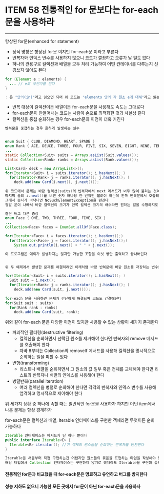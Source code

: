 # ITEM 58 전통적인 for 문보다는 for-each문을 사용하라

--------------------------------------------

향상된 for문(enhanced for statement)
* 정식 명칭은 향상된 for문 이지만 for-each문 이라고 부른다
* 반복자와 인덱스 변수를 사용하지 않으니 코드가 깔끔하고 오류가 날 일도 없다
* 하나의 관용구로 컬렉션과 배열을 모두 처리 가능하여 어떤 컨테이너를 다루는지 신경쓰지 않아도 된다

```` java
for (Element e : elements) {
  ... // e로 무언가를 한다
}

: 은 "안의(in)"라고 읽으면 되며 위 코드는 "elements 안의 각 원소 e에 대해"라고 읽는다
````
* 반복 대상이 컬렉션이든 배열이든 for-each문을 사용해도 속도는 그대로다
* for-each문이 만들어내는 코드는 사람이 손으로 최적화한 것과 사실상 같다
* 컬렉션을 중첩 순회하는 경우 for-each문의 이점이 더욱 커진다

```` java
반복문을 중첩하는 경우 흔하게 발생하는 실수


enum Suit { CLUB, DIAMOND, HEART, SPADE }
enum Rank { ACE, DEUCE, THREE, FOUR, FIVE, SIX, SEVEN, EIGHT, NINE, TEN, JACK, QUEEN, KING }
...
static Collection<Suit> suits = Arrays.asList(Suit.values());
static Collection<Rank> ranks = Arrays.asList(Rank.values());

List<Card> deck = new ArrayList<>();
for(Iterator<Suit> i = suits.iterator(); i.hasNext(); )
  for(Iterator<Rank> j = ranks.iterator(); j.hasNext(); )
    deck.add(new Card(i.next(), j.next()));
  
위 코드에서 문제는 바깥 컬렉션(suits)의 반복자에서 next 메서드가 너무 많이 불리는 것이다
마지막 줄의 i.next()를 보면 숫자 하나당 한 번씩만 불려야 하는데 안쪽 반복문에서 호출되는 바람에 카드 하나당 한번씩 불리고 있다
그래서 숫자가 바닥나면 NoSuchElementException을 던진다
정말 운이 나빠서 바깥 컬렉션의 크기가 안쪽 컬렉션 크기의 배수라면 원하는 일을 수행하지도 않고 예외도 없이 종료된다

같은 버그 다른 증상
enum Face { ONE, TWO, THREE, FOUR, FIVE, SIX }
...
Collection<Face> faces = EnumSet.allOf(Face.class);

for(Iterator<Face> i = faces.iterator(); i.hasNext();)
  for(Iterator<Face> j = faces.iterator(); j.hasNext();)
    System.out.println(i.next() + " " + j.next());

이 프로그램은 예외가 발생하지는 않지만 가능한 조합을 여섯 쌍만 출력하고 끝나버린다


위 두 예제에서 발생한 문제를 해결하려면 아래처럼 바깥 반복문에 바깥 원소를 저장하는 변수를 하나 추가해야 한다

for(Iterator<Suit> i = suits.iterator(); i.hasNext(); )
  Suit suit = i.next();
  for(Iterator<Rank> j = ranks.iterator(); j.hasNext(); )
    deck.add(new Card(suit, j.next()));
  
for-each 문을 사용하면 문제가 간단하게 해결되며 코드도 간결해진다
for(Suit suit : suits)
  for(Rank rank : ranks)
    deck.add(new Card(suit, rank);
````
위와 같이 for-each 문은 다양한 이점이 있지만 사용할 수 없는 상황이 세가지 존재한다
* 파괴적인 필터링(destructive filtering)
  * 컬렉션을 순회하면서 선택된 원소를 제거해야 한다면 반복자의 remove 메서드를 호출해야 한다
  * 자바 8부터는 Collection의 removeIf 메서드를 사용해 컬렉션을 명시적으로 순회하는 일을 피할 수 있다
* 변형(transforming)
  * 리스트나 배열을 순회하면서 그 원소의 값 일부 혹은 전체를 교체해야 한다면 리스트의 반복자나 배열의 인덱스를 사용해야 한다
* 병렬반복(parallel iteration)
  * 여러 컬렉션을 병렬로 순회해야 한다면 각각의 반복자와 인덱스 변수를 사용해 엄격하고 명시적으로 제어해야 한다

위 세가지 상황 중 하나에 속할 때는 일반적인 for문을 사용하자 하지만 이번 item에서 나온 문제는 항상 경계하자

for-each문은 컬렉션과 배열, Iterable 인터페이스를 구현한 객체라면 무엇이든 순회 가능하다

```` java
Iterable 인터페이스는 메서드가 단 하나 뿐이다
public interface Iterable<E> {
  Iterable<E> iterator(); //이 객체의 원소들을 순회하는 반복자를 반환한다
}

Iterable을 처음부터 직접 구현하는건 어렵지만 원소들의 묶음을 표현하는 타입을 작성해야 한다면 Iterable을 구현하는 걸 고민해보자
해당 타입에서 Collection 인터페이스는 구현하지 않기로 했더라도 Iterable을 구현해 놓으면 그 타입을 사용하는 개발자가 for-each문을 사용할 때마다 고마워 할 것이다
````

#### 전통적인 for문과 비교했을 때 for-each문은 명료하고 유연하고 버그를 방지한다
#### 성능 저하도 없으니 가능한 모든 곳에서 for문이 아닌 for-each문을 사용하자